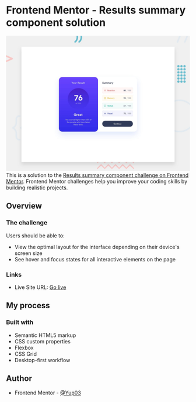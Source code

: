 # Frontend Mentor - Results summary component solution

![](./screenshot.jpg)
This is a solution to the [Results summary component challenge on Frontend Mentor](https://www.frontendmentor.io/challenges/results-summary-component-CE_K6s0maV). Frontend Mentor challenges help you improve your coding skills by building realistic projects.

## Overview

### The challenge

Users should be able to:

- View the optimal layout for the interface depending on their device's screen size
- See hover and focus states for all interactive elements on the page

### Links

- Live Site URL: [Go live](https://yup03.github.io/Front-End-mentor/results-summary-component-main/)

## My process

### Built with

- Semantic HTML5 markup
- CSS custom properties
- Flexbox
- CSS Grid
- Desktop-first workflow

## Author

- Frontend Mentor - [@Yup03](https://www.frontendmentor.io/profile/Yup03)
